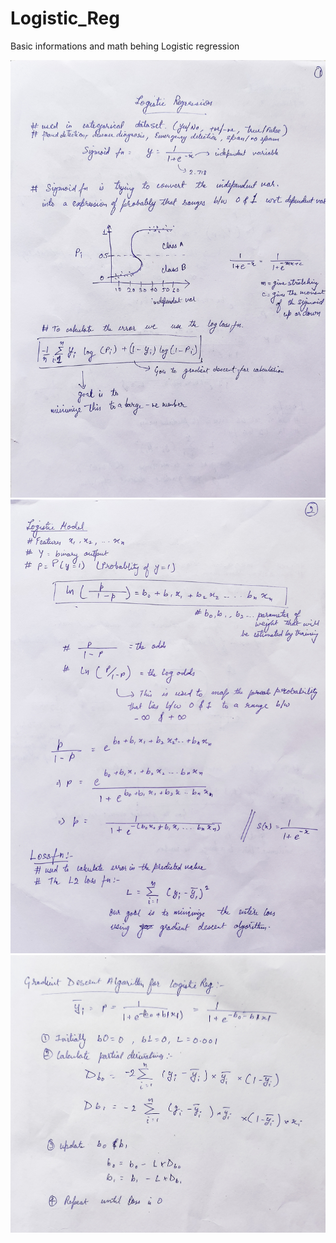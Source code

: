 # Logistic_Reg
Basic informations and math behing Logistic regression


![GitHub 1](https://github.com/TrailblaZer132/Logistic_Reg/blob/master/1%20(2).jpg)
<br>
![GitHub 1](https://github.com/TrailblaZer132/Logistic_Reg/blob/master/2%20(2).jpg)
<br>
![GitHub 1](https://github.com/TrailblaZer132/Logistic_Reg/blob/master/3%20(2).jpg)
